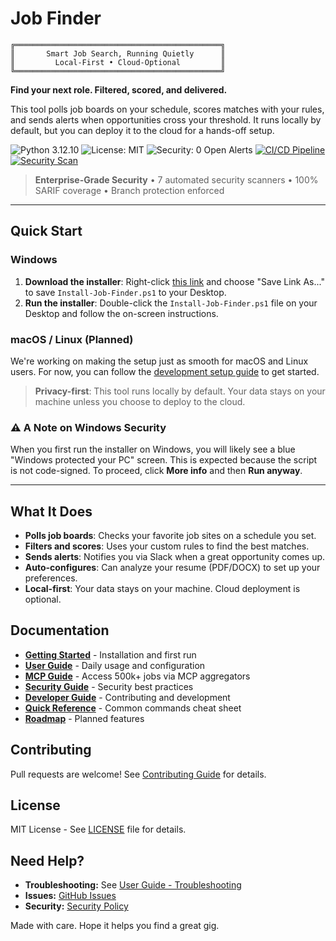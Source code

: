 # Job Finder

```
╔══════════════════════════════════════════════╗
║       Smart Job Search, Running Quietly      ║
║         Local-First • Cloud-Optional         ║
╚══════════════════════════════════════════════╝
```

**Find your next role. Filtered, scored, and delivered.**

This tool polls job boards on your schedule, scores matches with your rules, and sends alerts when opportunities cross your threshold. It runs locally by default, but you can deploy it to the cloud for a hands-off setup.

![Python 3.12.10](https://img.shields.io/badge/python-3.12.10-blue.svg)
![License: MIT](https://img.shields.io/badge/License-MIT-yellow.svg)
![Security: 0 Open Alerts](https://img.shields.io/badge/security-0%20open%20alerts-brightgreen.svg)
[![CI/CD Pipeline](https://github.com/cboyd0319/job-private-scraper-filter/actions/workflows/ci.yml/badge.svg)](https://github.com/cboyd0319/job-private-scraper-filter/actions/workflows/ci.yml)
[![Security Scan](https://github.com/cboyd0319/job-private-scraper-filter/actions/workflows/security.yml/badge.svg)](https://github.com/cboyd0319/job-private-scraper-filter/actions/workflows/security.yml)

> **Enterprise-Grade Security** • 7 automated security scanners • 100% SARIF coverage • Branch protection enforced

---

## Quick Start

### Windows

1.  **Download the installer**: Right-click [this link](https://raw.githubusercontent.com/cboyd0319/job-private-scraper-filter/main/deploy/windows/Install-Job-Finder.ps1) and choose "Save Link As..." to save `Install-Job-Finder.ps1` to your Desktop.
2.  **Run the installer**: Double-click the `Install-Job-Finder.ps1` file on your Desktop and follow the on-screen instructions.

### macOS / Linux (Planned)

We're working on making the setup just as smooth for macOS and Linux users. For now, you can follow the [development setup guide](./docs/DEVELOPMENT.md) to get started.

> **Privacy-first**: This tool runs locally by default. Your data stays on your machine unless you choose to deploy to the cloud.

### ⚠️ A Note on Windows Security

When you first run the installer on Windows, you will likely see a blue "Windows protected your PC" screen. This is expected because the script is not code-signed. To proceed, click **More info** and then **Run anyway**.

---

## What It Does

*   **Polls job boards**: Checks your favorite job sites on a schedule you set.
*   **Filters and scores**: Uses your custom rules to find the best matches.
*   **Sends alerts**: Notifies you via Slack when a great opportunity comes up.
*   **Auto-configures**: Can analyze your resume (PDF/DOCX) to set up your preferences.
*   **Local-first**: Your data stays on your machine. Cloud deployment is optional.

## Documentation

- **[Getting Started](./docs/GETTING_STARTED.md)** - Installation and first run
- **[User Guide](./docs/USER_GUIDE.md)** - Daily usage and configuration
- **[MCP Guide](./docs/MCP_GUIDE.md)** - Access 500k+ jobs via MCP aggregators
- **[Security Guide](./docs/SECURITY_GUIDE.md)** - Security best practices
- **[Developer Guide](./docs/DEVELOPER_GUIDE.md)** - Contributing and development
- **[Quick Reference](./docs/QUICK_REFERENCE.md)** - Common commands cheat sheet
- **[Roadmap](./docs/ROADMAP.md)** - Planned features

## Contributing

Pull requests are welcome! See [Contributing Guide](./CONTRIBUTING.md) for details.

## License

MIT License - See [LICENSE](./LICENSE) file for details.

## Need Help?

- **Troubleshooting:** See [User Guide - Troubleshooting](./docs/USER_GUIDE.md#troubleshooting)
- **Issues:** [GitHub Issues](https://github.com/cboyd0319/job-private-scraper-filter/issues)
- **Security:** [Security Policy](./SECURITY.md)

Made with care. Hope it helps you find a great gig.